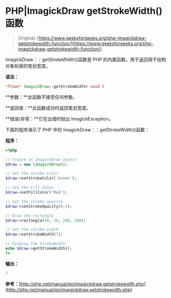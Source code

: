 # PHP|ImagickDraw getStrokeWidth()函数

> Original: [https://www.geeksforgeeks.org/php-imagickdraw-getstrokewidth-function/](https://www.geeksforgeeks.org/php-imagickdraw-getstrokewidth-function/)

ImagickDraw：：getStrokeWidth()函数是 PHP 的内置函数，用于返回用于绘制对象轮廓的笔划宽度。

**语法：**

```php
*float* ImagickDraw::getStrokeWidth( void )
```

**参数：**此函数不接受任何参数。

**返回值：**此函数成功时返回笔划宽度。

**错误/异常：**它在出错时抛出 ImagickException。

下面的程序演示了 PHP 中的 ImagickDraw：：getStrokeWidth()函数：

**程序：**

```php
<?php

// Create an ImagickDraw object
$draw = new \ImagickDraw();

// Set the Stroke Color 
$draw->setStrokeColor('Green');

// Set the Fill Color
$draw->setFillColor('Red');

// Set the stroke opacity
$draw->setStrokeOpacity(0.5);

// Draw the rectangle
$draw->rectangle(40, 30, 200, 260);

// Set the stroke width
$draw->setStrokeWidth(7);

// Display the StrokeWidth 
echo $draw->getStrokeWidth();
?>
```

**输出：**

```php
7
```

**参考：**[http://php.net/manual/en/imagickdraw.getstrokewidth.php](http://php.net/manual/en/imagickdraw.getstrokewidth.php)
